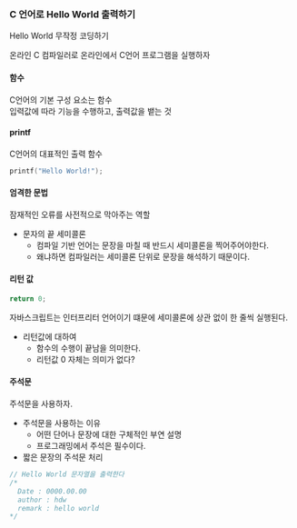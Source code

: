 ### C 언어로 Hello World 출력하기
Hello World 무작정 코딩하기  

온라인 C 컴파일러로 온라인에서 C언어 프로그램을 실행하자  

#### 함수
C언어의 기본 구성 요소는 함수  
입력값에 따라 기능을 수행하고, 출력값을 뱉는 것  

#### printf
C언어의 대표적인 출력 함수
```c
printf("Hello World!");
```
#### 엄격한 문법  
잠재적인 오류를 사전적으로 막아주는 역할  
- 문자의 끝 세미콜론
    - 컴파일 기반 언어는 문장을 마칠 때 반드시 세미콜론을 찍어주어야한다.
    - 왜냐하면 컴파일러는 세미콜론 단위로 문장을 해석하기 때문이다.
#### 리턴 값
```c
return 0;
```
자바스크립트는 인터프리터 언어이기 떄문에 세미콜론에 상관 없이 한 줄씩 실행된다.  
- 리턴값에 대하여  
    - 함수의 수행이 끝남을 의미한다.
    - 리턴값 0 자체는 의미가 없다?
#### 주석문
주석문을 사용하자.
- 주석문을 사용하는 이유
    - 어떤 단어나 문장에 대한 구체적인 부연 설명
    - 프로그래밍에서 주석은 필수이다.
- 짧은 문장의 주석문 처리
```c
// Hello World 문자열을 출력한다
/*
  Date : 0000.00.00
  author : hdw
  remark : hello world
*/
```